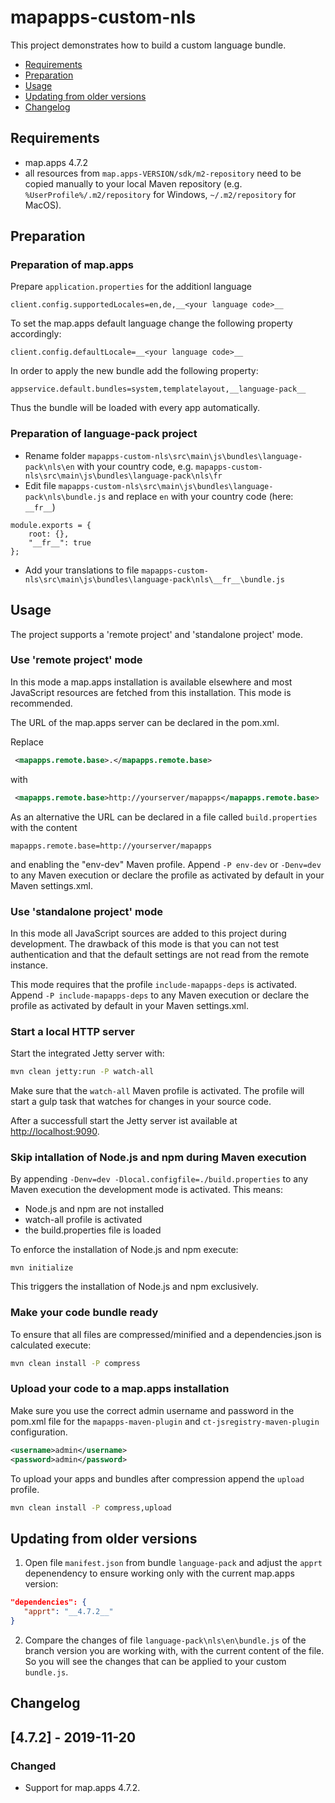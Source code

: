 # mapapps-custom-nls

This project demonstrates how to build a custom language bundle.

* [Requirements](https://github.com/conterra/mapapps-custom-nls#requirements)
* [Preparation](https://github.com/conterra/mapapps-custom-nls#preparation)
* [Usage](https://github.com/conterra/mapapps-custom-nls#usage)
* [Updating from older versions](https://github.com/conterra/mapapps-custom-nls#updating-from-older-versions)
* [Changelog](https://github.com/conterra/mapapps-custom-nls#changelog)

## Requirements

* map.apps 4.7.2
* all resources from `map.apps-VERSION/sdk/m2-repository` need to be copied manually to your local Maven repository (e.g. `%UserProfile%/.m2/repository` for Windows, `~/.m2/repository` for MacOS).

## Preparation

### Preparation of map.apps

Prepare `application.properties` for the additionl language
```properties
client.config.supportedLocales=en,de,__<your language code>__
```

To set the map.apps default language change the following property accordingly:
```properties
client.config.defaultLocale=__<your language code>__
```

In order to apply the new bundle add the following property:
```properties
appservice.default.bundles=system,templatelayout,__language-pack__
```
Thus the bundle will be loaded with every app automatically.

### Preparation of language-pack project

* Rename folder `mapapps-custom-nls\src\main\js\bundles\language-pack\nls\en` with your country code, e.g. `mapapps-custom-nls\src\main\js\bundles\language-pack\nls\fr`
* Edit file `mapapps-custom-nls\src\main\js\bundles\language-pack\nls\bundle.js` and replace `en` with your country code (here: `__fr__`)
``` 
module.exports = {
    root: {},
    "__fr__": true
};
```
* Add your translations to file `mapapps-custom-nls\src\main\js\bundles\language-pack\nls\__fr__\bundle.js`

## Usage

The project supports a 'remote project' and 'standalone project' mode.

### Use 'remote project' mode

In this mode a map.apps installation is available elsewhere and most JavaScript resources are fetched from this installation.
This mode is recommended.

The URL of the map.apps server can be declared in the pom.xml. 

Replace

```xml
 <mapapps.remote.base>.</mapapps.remote.base>
```

with

```xml
 <mapapps.remote.base>http://yourserver/mapapps</mapapps.remote.base>
```

As an alternative the URL can be declared in a file called `build.properties` with the content

```properties
mapapps.remote.base=http://yourserver/mapapps
```

and enabling the "env-dev" Maven profile.
Append `-P env-dev` or `-Denv=dev` to any Maven execution or declare the profile as activated by default in your Maven settings.xml.

### Use 'standalone project' mode

In this mode all JavaScript sources are added to this project during development.
The drawback of this mode is that you can not test authentication and that the default settings are not read from the remote instance.

This mode requires that the profile `include-mapapps-deps` is activated.
Append `-P include-mapapps-deps` to any Maven execution or declare the profile as activated by default in your Maven settings.xml.

### Start a local HTTP server

Start the integrated Jetty server with:

```sh
mvn clean jetty:run -P watch-all
```

Make sure that the `watch-all` Maven profile is activated.
The profile will start a gulp task that watches for changes in your source code.

After a successfull start the Jetty server ist available at [http://localhost:9090](http://localhost:9090).

### Skip intallation of Node.js and npm during Maven execution

By appending `-Denv=dev -Dlocal.configfile=./build.properties` to any Maven execution the development mode is activated.
This means:

* Node.js and npm are not installed
* watch-all profile is activated
* the build.properties file is loaded

To enforce the installation of Node.js and npm execute:

```
mvn initialize
```

This triggers the installation of Node.js and npm exclusively.

### Make your code bundle ready

To ensure that all files are compressed/minified and a dependencies.json is calculated execute:

```sh
mvn clean install -P compress
```

### Upload your code to a map.apps installation

Make sure you use the correct admin username and password in the pom.xml file for the `mapapps-maven-plugin` and `ct-jsregistry-maven-plugin` configuration.

```xml
<username>admin</username>
<password>admin</password>
```

To upload your apps and bundles after compression append the `upload` profile.

```sh
mvn clean install -P compress,upload
```

## Updating from older versions

1. Open file `manifest.json` from bundle `language-pack` and adjust the `apprt` depenendency to ensure working only with the current map.apps version:
```json
"dependencies": {
   "apprt": "__4.7.2__"
}
```

2. Compare the changes of file `language-pack\nls\en\bundle.js` of the branch version you are working with, with the current content of the file. So you will see the changes that can be applied to your custom `bundle.js`.


## Changelog

## [4.7.2] - 2019-11-20
### Changed
- Support for map.apps 4.7.2.